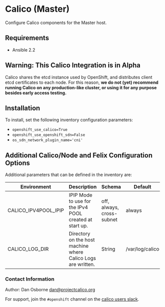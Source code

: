 # Calico (Master)

Configure Calico components for the Master host.

## Requirements

* Ansible 2.2

## Warning: This Calico Integration is in Alpha

Calico shares the etcd instance used by OpenShift, and distributes client etcd certificates to each node.
For this reason, **we do not (yet) recommend running Calico on any production-like
cluster, or using it for any purpose besides early access testing.**

## Installation

To install, set the following inventory configuration parameters:

* `openshift_use_calico=True`
* `openshift_use_openshift_sdn=False`
* `os_sdn_network_plugin_name='cni'`



## Additional Calico/Node and Felix Configuration Options

Additional parameters that can be defined in the inventory are:


| Environment | Description | Schema | Default |
|---------|----------------------|---------|---------|
| CALICO_IPV4POOL_IPIP | IPIP Mode to use for the IPv4 POOL created at start up.	| off, always, cross-subnet	| always |
| CALICO_LOG_DIR | Directory on the host machine where Calico Logs are written.| String	| /var/log/calico |

### Contact Information

Author: Dan Osborne <dan@projectcalico.org>

For support, join the `#openshift` channel on the [calico users slack](calicousers.slack.com).
